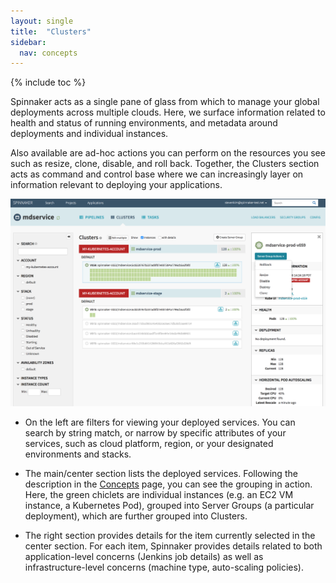 ```yaml
---
layout: single
title:  "Clusters"
sidebar:
  nav: concepts
---
```


{% include toc %}

Spinnaker acts as a single pane of glass from which to manage your global deployments across multiple clouds. Here, we surface information related to health and status of running environments, and metadata around deployments and individual instances.

Also available are ad-hoc actions you can perform on the resources you see such as resize, clone, disable, and roll back. Together, the Clusters section acts as command and control base where we can increasingly layer on information relevant to deploying your applications.

<!-- TODO(stevenkim): better screenshot with multi-cloud, multi-region -->
![](clusters.png)

* On the left are filters for viewing your deployed services. You can search by string match, or narrow by specific attributes of your services, such as cloud platform, region, or your designated environments and stacks.

* The main/center section lists the deployed services. Following the description in the [Concepts](/concepts/) page, you can see the grouping in action. Here, the green chiclets are individual instances (e.g. an EC2 VM instance, a Kubernetes Pod), grouped into Server Groups (a particular deployment), which are further grouped into Clusters.

* The right section provides details for the item currently selected in the center section. For each item, Spinnaker provides details related to both application-level concerns (Jenkins job details) as well as infrastructure-level concerns (machine type, auto-scaling policies).
